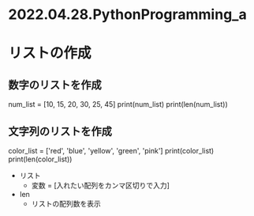# 2022.04.28.PythonProgramming_a
# リストの作成
## 数字のリストを作成
num_list = [10, 15, 20, 30, 25, 45]
print(num_list)
print(len(num_list))
## 文字列のリストを作成
color_list = ['red', 'blue', 'yellow', 'green', 'pink']
print(color_list)
print(len(color_list))

- リスト
  - 変数 = [入れたい配列をカンマ区切りで入力]
- len
  - リストの配列数を表示

